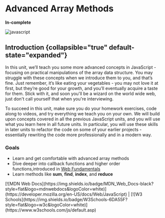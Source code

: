 # Advanced Array Methods

**In-complete**

![javascript](javaScript.jpeg)

## Introduction {collapsible="true" default-state="expanded"}

In this unit, we’ll teach you some more advanced concepts in JavaScript - focusing on practical manipulations of the
array data structure. You may struggle with these concepts when we introduce them to you, and that’s fine. Just
remember, it’s like eating your vegetables - you may not love it at first, but they’re good for your growth, and you’ll
eventually acquire a taste for them. Stick with it, and soon you'll be a wizard on the world wide web, just don't call
yourself that when you're interviewing.

To succeed in this unit, make sure you do your homework exercises, code along to videos, and try everything we teach you
on your own. We will build upon concepts covered in all the previous JavaScript units, and you will use what you learn
here in all future units. In particular, you will use these skills in later units to refactor the code on some of your
earlier projects - essentially rewriting the code more professionally and in a modern way.

### Goals

[//]: # (TODO: fix link to web fundamentals&#41)

- Learn and get comfortable with advanced array methods
- Dive deeper into callback functions and higher order functions,introduced
  in [Web Fundamentals](../../../computer_science/web_development/web_developer_fundamentals/developer-fundamentals.md)
- Learn methods like **sum**, **find**, **index**, and **reduce**

<seealso>
[![MDN Web Docs](https://img.shields.io/badge/MDN_Web_Docs-black?style=flat&logo=mdnwebdocs&logoColor=white)](https://developer.mozilla.org/en-US/docs/Web/JavaScript) |
[![W3 Schools](https://img.shields.io/badge/W3Schools-6DA55F?style=flat&logo=w3c&logoColor=white)](https://www.w3schools.com/js/default.asp)
</seealso>

